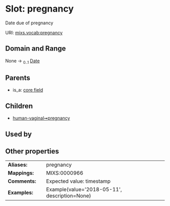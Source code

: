 
# Slot: pregnancy


Date due of pregnancy

URI: [mixs.vocab:pregnancy](https://w3id.org/mixs/vocab/pregnancy)


## Domain and Range

None &#8594;  <sub>0..1</sub> [Date](types/Date.md)

## Parents

 *  is_a: [core field](core_field.md)

## Children

 *  [human-vaginal➞pregnancy](human_vaginal_pregnancy.md)

## Used by


## Other properties

|  |  |  |
| --- | --- | --- |
| **Aliases:** | | pregnancy |
| **Mappings:** | | MIXS:0000966 |
| **Comments:** | | Expected value: timestamp |
| **Examples:** | | Example(value='2018-05-11', description=None) |

